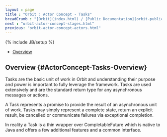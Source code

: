 ```yaml
---
layout : page
title : "Orbit : Actor Concept - Tasks"
breadCrumb : "[Orbit](index.html) / [Public Documentation](orbit-public-documentation.html) / [Actors](orbit-actors.html) / [Actor Concepts](orbit-actor-concepts.html)"
next : "orbit-actor-concept-stages.html"
previous: "orbit-actor-concept-actors.html"
---
```

{% include JB/setup %}



-  [Overview](#ActorConcept-Tasks-Overview)



Overview {#ActorConcept-Tasks-Overview}
----------


Tasks are the basic unit of work in Orbit and understanding their purpose and power is important to fully leverage the framework. Tasks are used extensively and are the standard return type for any asynchronous messages or actions.


A Task represents a promise to provide the result of an asynchronous unit of work. Tasks may simply represent a complete state, return an explicit result, be cancelled or communicate failures via exceptional completion.


In reality a Task is a thin wrapper over CompletableFuture which is native to Java and offers a few additional features and a common interface.


